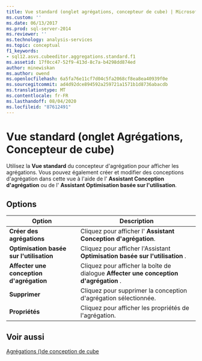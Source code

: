 ```yaml
---
title: Vue standard (onglet agrégations, concepteur de cube) | Microsoft Docs
ms.custom: ''
ms.date: 06/13/2017
ms.prod: sql-server-2014
ms.reviewer: ''
ms.technology: analysis-services
ms.topic: conceptual
f1_keywords:
- sql12.asvs.cubeeditor.aggregations.standard.f1
ms.assetid: 17f0cc47-52f9-413d-8c7a-b4298dd874ed
author: minewiskan
ms.author: owend
ms.openlocfilehash: 6a5fa76e11cf7d04c5fa2068cf8ea8ea40939f0e
ms.sourcegitcommit: ad4d92dce894592a259721a1571b1d8736abacdb
ms.translationtype: MT
ms.contentlocale: fr-FR
ms.lasthandoff: 08/04/2020
ms.locfileid: "87612491"
---
```

# <a name="standard-view-aggregations-tab-cube-designer"></a>Vue standard (onglet Agrégations, Concepteur de cube)
  Utilisez la **Vue standard** du concepteur d'agrégation pour afficher les agrégations. Vous pouvez également créer et modifier des conceptions d'agrégation dans cette vue à l'aide de l' **Assistant Conception d'agrégation** ou de l' **Assistant Optimisation basée sur l'utilisation**.  
  
## <a name="options"></a>Options  
  
|Option|Description|  
|------------|-----------------|  
|**Créer des agrégations**|Cliquez pour afficher l' **Assistant Conception d'agrégation**.|  
|**Optimisation basée sur l'utilisation**|Cliquez pour afficher l'Assistant **Optimisation basée sur l'utilisation** .|  
|**Affecter une conception d'agrégation**|Cliquez pour afficher la boîte de dialogue **Affecter une conception d'agrégation** .|  
|**Supprimer**|Cliquez pour supprimer la conception d'agrégation sélectionnée.|  
|**Propriétés**|Cliquez pour afficher les propriétés de l'agrégation.|  
  
## <a name="see-also"></a>Voir aussi  
 [Agrégations &#40;&#41;de conception de cube](aggregations-cube-design.md)  
  
  
